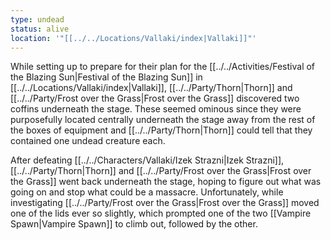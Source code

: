 ```yaml
---
type: undead
status: alive
location: '"[[../../Locations/Vallaki/index|Vallaki]]"'
---
```



While setting up to prepare for their plan for the [[../../Activities/Festival of the Blazing Sun|Festival of the Blazing Sun]] in [[../../Locations/Vallaki/index|Vallaki]], [[../../Party/Thorn|Thorn]] and [[../../Party/Frost over the Grass|Frost over the Grass]] discovered two coffins underneath the stage. These seemed ominous since they were purposefully located centrally underneath the stage away from the rest of the boxes of equipment and [[../../Party/Thorn|Thorn]] could tell that they contained one undead creature each.

After defeating [[../../Characters/Vallaki/Izek Strazni|Izek Strazni]], [[../../Party/Thorn|Thorn]] and [[../../Party/Frost over the Grass|Frost over the Grass]] went back underneath the stage, hoping to figure out what was going on and stop what could be a massacre. Unfortunately, while investigating [[../../Party/Frost over the Grass|Frost over the Grass]] moved one of the lids ever so slightly, which prompted one of the two [[Vampire Spawn|Vampire Spawn]] to climb out, followed by the other.